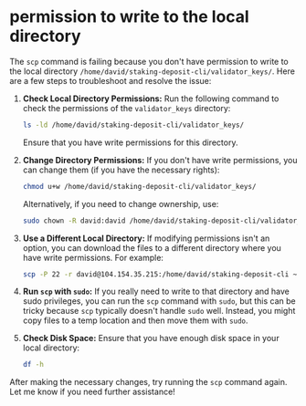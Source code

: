 # permission to write to the local directory

The `scp` command is failing because you don't have permission to write to the local directory `/home/david/staking-deposit-cli/validator_keys/`. Here are a few steps to troubleshoot and resolve the issue:

1.  **Check Local Directory Permissions:** Run the following command to check the permissions of the `validator_keys` directory:

    ```bash
    ls -ld /home/david/staking-deposit-cli/validator_keys/
    ```

    Ensure that you have write permissions for this directory.
2.  **Change Directory Permissions:** If you don't have write permissions, you can change them (if you have the necessary rights):

    ```bash
    chmod u+w /home/david/staking-deposit-cli/validator_keys/
    ```

    Alternatively, if you need to change ownership, use:

    ```bash
    sudo chown -R david:david /home/david/staking-deposit-cli/validator_keys/
    ```
3.  **Use a Different Local Directory:** If modifying permissions isn't an option, you can download the files to a different directory where you have write permissions. For example:

    ```bash
    scp -P 22 -r david@104.154.35.215:/home/david/staking-deposit-cli ~/downloaded_staking_deposit/
    ```
4. **Run `scp` with `sudo`:** If you really need to write to that directory and have sudo privileges, you can run the `scp` command with `sudo`, but this can be tricky because `scp` typically doesn't handle `sudo` well. Instead, you might copy files to a temp location and then move them with `sudo`.
5.  **Check Disk Space:** Ensure that you have enough disk space in your local directory:

    ```bash
    df -h
    ```

After making the necessary changes, try running the `scp` command again. Let me know if you need further assistance!
